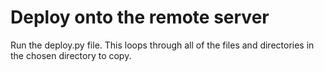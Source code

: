 # Deploy onto the remote server

Run the deploy.py file. This loops through all of the files and directories in the chosen directory to copy. 